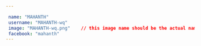```yaml
---

 name: "MAHANTH"
 username: "MAHANTH-wq"
 image: "MAHANTH-wq.png"    // this image name should be the actual name of image you uploaded
 facebook: "mahanth"
---
```

